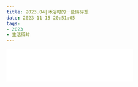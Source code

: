 ```yaml
---
title: 2023.04|沐浴时的一些碎碎想
date: 2023-11-15 20:51:05
tags: 
- 2023
- 生活碎片
---
```



<!-- Spirits - KOKIA -->
<!-- Begin -->
<iframe frameborder="no" border="0" marginwidth="0" marginheight="0" width="330" height="86" src="//music.163.com/outchain/player?type=2&id=32069326&auto=0&height=66"></iframe>
<!-- End -->


